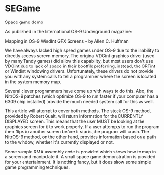 # SEGame
Space game demo

As published in the International OS-9 Underground magazine:

Mapping in OS-9 WindInt GFX Screens - by Allen C. Huffman

We have always lacked high speed games under OS-9 due to the inability to directly access screen memory.  The original VDGint graphics driver (used
by many Tandy games) did allow this capability, but most users don't use VDGint due to lack of space in their bootfile preferring, instead, the GRFint
or Windint windowing drivers.  Unfortunately, these drivers do not provide you with any system calls to tell a programmer where the screen is located in
the system memory map.

Several clever programmers have come up with ways to do this.  Also, the NitrOS-9 patches (which optimize OS-9 to run faster if your computer has a
6309 chip installed) provide the much needed system call for this as well.

This article will attempt to cover both methods.  The stock OS-9 method, provided by Robert Gualt, will return information for the CURRENTLY DISPLAYED
screen.  This means that the user MUST be looking at the graphics screen for it to work properly.  If a user attempts to run the program then flips to
another screen before it starts, the program will crash.  The NitrOS-9 method, on the other hand, provides information based on a path to the window,
whether it's currently displayed or not.

Some sample RMA assembly code is provided which shows how to map in a screen and manipulate it.  A small space game demonstration is provided for
your entertainment.  It is nothing fancy, but it does show some simple game programming techniques.

